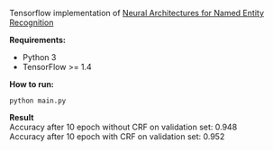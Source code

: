 Tensorflow implementation of [Neural Architectures for Named Entity Recognition](https://arxiv.org/abs/1603.01360)

**Requirements:**  

* Python 3  
* TensorFlow >= 1.4  


**How to run:**  
  ```
  python main.py
  ```

**Result**  
Accuracy after 10 epoch without CRF on validation set: 0.948  
Accuracy after 10 epoch with CRF on validation set: 0.952  
